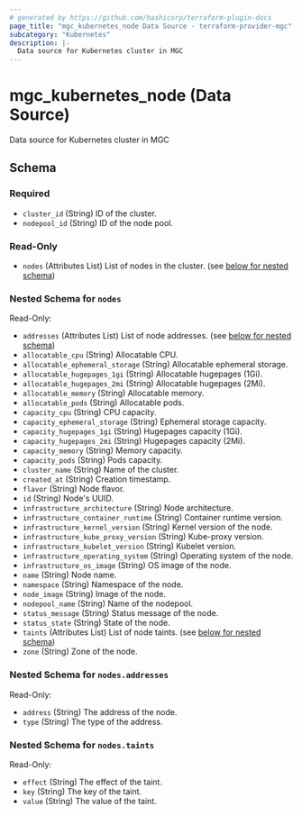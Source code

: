 ```yaml
---
# generated by https://github.com/hashicorp/terraform-plugin-docs
page_title: "mgc_kubernetes_node Data Source - terraform-provider-mgc"
subcategory: "Kubernetes"
description: |-
  Data source for Kubernetes cluster in MGC
---
```


# mgc_kubernetes_node (Data Source)

Data source for Kubernetes cluster in MGC



<!-- schema generated by tfplugindocs -->
## Schema

### Required

- `cluster_id` (String) ID of the cluster.
- `nodepool_id` (String) ID of the node pool.

### Read-Only

- `nodes` (Attributes List) List of nodes in the cluster. (see [below for nested schema](#nestedatt--nodes))

<a id="nestedatt--nodes"></a>
### Nested Schema for `nodes`

Read-Only:

- `addresses` (Attributes List) List of node addresses. (see [below for nested schema](#nestedatt--nodes--addresses))
- `allocatable_cpu` (String) Allocatable CPU.
- `allocatable_ephemeral_storage` (String) Allocatable ephemeral storage.
- `allocatable_hugepages_1gi` (String) Allocatable hugepages (1Gi).
- `allocatable_hugepages_2mi` (String) Allocatable hugepages (2Mi).
- `allocatable_memory` (String) Allocatable memory.
- `allocatable_pods` (String) Allocatable pods.
- `capacity_cpu` (String) CPU capacity.
- `capacity_ephemeral_storage` (String) Ephemeral storage capacity.
- `capacity_hugepages_1gi` (String) Hugepages capacity (1Gi).
- `capacity_hugepages_2mi` (String) Hugepages capacity (2Mi).
- `capacity_memory` (String) Memory capacity.
- `capacity_pods` (String) Pods capacity.
- `cluster_name` (String) Name of the cluster.
- `created_at` (String) Creation timestamp.
- `flavor` (String) Node flavor.
- `id` (String) Node's UUID.
- `infrastructure_architecture` (String) Node architecture.
- `infrastructure_container_runtime` (String) Container runtime version.
- `infrastructure_kernel_version` (String) Kernel version of the node.
- `infrastructure_kube_proxy_version` (String) Kube-proxy version.
- `infrastructure_kubelet_version` (String) Kubelet version.
- `infrastructure_operating_system` (String) Operating system of the node.
- `infrastructure_os_image` (String) OS image of the node.
- `name` (String) Node name.
- `namespace` (String) Namespace of the node.
- `node_image` (String) Image of the node.
- `nodepool_name` (String) Name of the nodepool.
- `status_message` (String) Status message of the node.
- `status_state` (String) State of the node.
- `taints` (Attributes List) List of node taints. (see [below for nested schema](#nestedatt--nodes--taints))
- `zone` (String) Zone of the node.

<a id="nestedatt--nodes--addresses"></a>
### Nested Schema for `nodes.addresses`

Read-Only:

- `address` (String) The address of the node.
- `type` (String) The type of the address.


<a id="nestedatt--nodes--taints"></a>
### Nested Schema for `nodes.taints`

Read-Only:

- `effect` (String) The effect of the taint.
- `key` (String) The key of the taint.
- `value` (String) The value of the taint.
